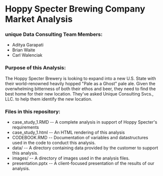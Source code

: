 # Hoppy Specter Brewing Company Market Analysis

### unique Data Consulting Team Members: 

* Aditya Garapati
* Brian Waite
* Carl Walenciak

### Purpose of this Analysis: 

The Hoppy Specter Brewery is looking to expand into a new U.S. State with their world-renowned heavily hopped "Pale as a Ghost" pale ale. Given the overwhelming bitterness of both their ethos and beer, they need to find the best home for their new location. They've asked Unique Consulting Svcs., LLC. to help them identify the new location.

### Files in this repository: 

* case_study_1.RMD -- A complete analysis in support of Hoppy Specter's requirements
* case_study_1.html -- An HTML rendering of this analysis
* CODEBOOK.RMD -- Documentation of variables and datastructures used in the code to conduct this analysis. 
* data/ -- A directory containing data provided by the customer to support this analysis. 
* images/ -- A directory of images used in the analysis files. 
* presentation.pptx -- A client-focused presentation of the results of our analysis. 

